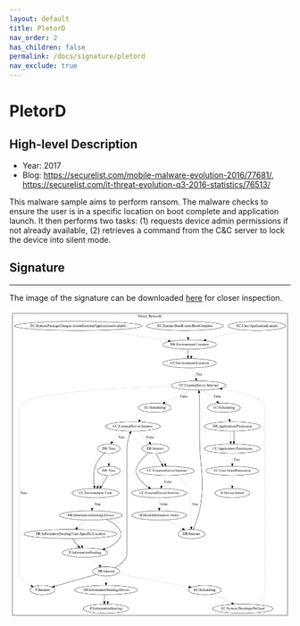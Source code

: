 ```yaml
---
layout: default
title: PletorD
nav_order: 2
has_children: false
permalink: /docs/signature/pletord
nav_exclude: true
---
```


# PletorD

## High-level Description

* Year: 2017
* Blog: https://securelist.com/mobile-malware-evolution-2016/77681/, https://securelist.com/it-threat-evolution-q3-2016-statistics/76513/

This malware sample aims to perform ransom. The malware checks to ensure the user is in a specific location on boot complete and application launch. It then performs two tasks: (1) requests device admin permissions if not already available, (2) retrieves a command from the C&C server to lock the device into silent mode.

## Signature
---

The image of the signature can be downloaded [here](../../img/signatures/PletorD.png) for closer inspection.

![](../../img/signatures/PletorD.png)